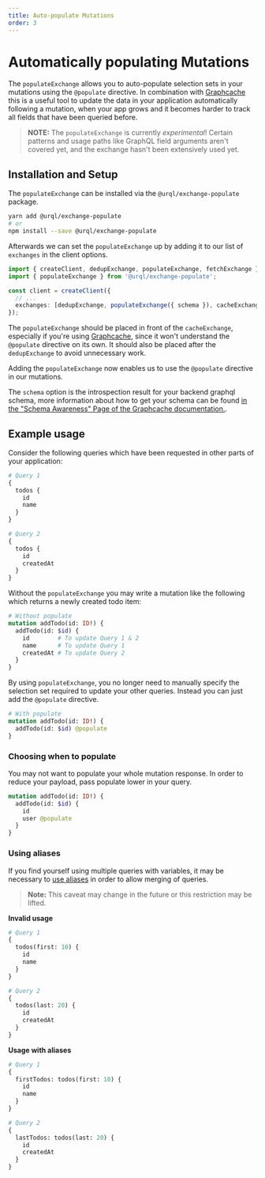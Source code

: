 ```yaml
---
title: Auto-populate Mutations
order: 3
---
```


# Automatically populating Mutations

The `populateExchange` allows you to auto-populate selection sets in your mutations using the
`@populate` directive. In combination with [Graphcache](../graphcache/README.md) this is a useful
tool to update the data in your application automatically following a mutation, when your app grows
and it becomes harder to track all fields that have been queried before.

> **NOTE:** The `populateExchange` is currently _experimental_! Certain patterns and usage paths
> like GraphQL field arguments aren't covered yet, and the exchange hasn't been extensively used
> yet.

## Installation and Setup

The `populateExchange` can be installed via the `@urql/exchange-populate` package.

```sh
yarn add @urql/exchange-populate
# or
npm install --save @urql/exchange-populate
```

Afterwards we can set the `populateExchange` up by adding it to our list of `exchanges` in the
client options.

```ts
import { createClient, dedupExchange, populateExchange, fetchExchange } from '@urql/core';
import { populateExchange } from '@urql/exchange-populate';

const client = createClient({
  // ...
  exchanges: [dedupExchange, populateExchange({ schema }), cacheExchange, fetchExchange],
});
```

The `populateExchange` should be placed in front of the `cacheExchange`, especially if you're using
[Graphcache](../graphcache/README.md), since it won't understand the `@populate` directive on its
own. It should also be placed after the `dedupExchange` to avoid unnecessary work.

Adding the `populateExchange` now enables us to use the `@populate` directive in our mutations.

The `schema` option is the introspection result for your backend graphql schema, more information
about how to get your schema can be found [in the "Schema Awareness" Page of the Graphcache documentation.](../graphcache/schema-awareness.md#getting-your-schema).

## Example usage

Consider the following queries which have been requested in other parts of your application:

```graphql
# Query 1
{
  todos {
    id
    name
  }
}

# Query 2
{
  todos {
    id
    createdAt
  }
}
```

Without the `populateExchange` you may write a mutation like the following which returns a newly created todo item:

```graphql
# Without populate
mutation addTodo(id: ID!) {
  addTodo(id: $id) {
    id        # To update Query 1 & 2
    name      # To update Query 1
    createdAt # To update Query 2
  }
}
```

By using `populateExchange`, you no longer need to manually specify the selection set required to update your other queries. Instead you can just add the `@populate` directive.

```graphql
# With populate
mutation addTodo(id: ID!) {
  addTodo(id: $id) @populate
}
```

### Choosing when to populate

You may not want to populate your whole mutation response. In order to reduce your payload, pass populate lower in your query.

```graphql
mutation addTodo(id: ID!) {
  addTodo(id: $id) {
    id
    user @populate
  }
}
```

### Using aliases

If you find yourself using multiple queries with variables, it may be necessary to
[use aliases](https://graphql.org/learn/queries/#aliases) in order to allow merging of queries.

> **Note:** This caveat may change in the future or this restriction may be lifted.

**Invalid usage**

```graphql
# Query 1
{
  todos(first: 10) {
    id
    name
  }
}

# Query 2
{
  todos(last: 20) {
    id
    createdAt
  }
}
```

**Usage with aliases**

```graphql
# Query 1
{
  firstTodos: todos(first: 10) {
    id
    name
  }
}

# Query 2
{
  lastTodos: todos(last: 20) {
    id
    createdAt
  }
}
```
